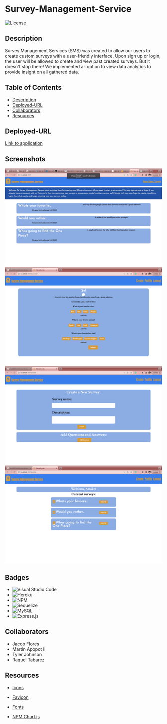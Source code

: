 # Survey-Management-Service

![License](https://img.shields.io/badge/License-MIT-blue.svg)

## Description
Survey Management Services (SMS) was created to allow our users to create custom surveys with a user-friendly interface. Upon sign up or login, the user will be allowed to create and view past created surveys. But it doesn't stop there! We implemented an option to view data analytics to provide insight on all gathered data.

## Table of Contents

* [Description](#description)
* [Deployed-URL](#deployed-url)
* [Collaborators](#collaborators)
* [Resources](#resources)

## Deployed-URL

<a href="https://surveymanagementservice-78eff0501a9f.herokuapp.com/"> Link to application</a>

## Screenshots

![Home Page](./public/images/Image%208-6-23%20at%2012.59%20AM.jpg)
![Survey](./public/images/Screenshot%202023-08-06%20at%201.06.31%20AM.png)
![Create Survey](./public/images/Screenshot%202023-08-06%20at%201.06.46%20AM.png)
![Profile & List of Accounts Surveys](./public/images/Screenshot%202023-08-06%20at%201.07.46%20AM.png)

## Badges
* ![Visual Studio Code](https://img.shields.io/badge/Visual%20Studio%20Code-0078d7.svg?style=for-the-badge&logo=visual-studio-code&logoColor=white)
* ![Heroku](https://img.shields.io/badge/heroku-%23430098.svg?style=for-the-badge&logo=heroku&logoColor=white)
* ![NPM](https://img.shields.io/badge/NPM-%23CB3837.svg?style=for-the-badge&logo=npm&logoColor=white)
* ![Sequelize](https://img.shields.io/badge/Sequelize-52B0E7?style=for-the-badge&logo=Sequelize&logoColor=white)
* ![MySQL](https://img.shields.io/badge/mysql-%2300f.svg?style=for-the-badge&logo=mysql&logoColor=white)
* ![Express.js](https://img.shields.io/badge/express.js-%23404d59.svg?style=for-the-badge&logo=express&logoColor=%2361DAFB)

## Collaborators
* Jacob Flores
* Martin Apopot II
* Tyler Johnson
* Raquel Tabarez

## Resources

* [Icons](https://fontawesome.com/icons)

* [Favicon](https://icons8.com/icon/11765/clipboard)

* [Fonts](https://fonts.google.com/)

* [NPM Chart.js](https://www.npmjs.com/package/chart.js?activeTab=readme)

